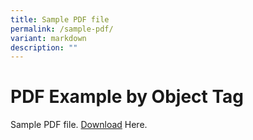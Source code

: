 ```yaml
---
title: Sample PDF file
permalink: /sample-pdf/
variant: markdown
description: ""
---
```

  <title>PDF Example by Object Tag</title>   <h1>PDF Example by Object Tag</h1><p>Sample PDF file. <a href="/Files/sample.pdf">Download</a> Here.</p> 